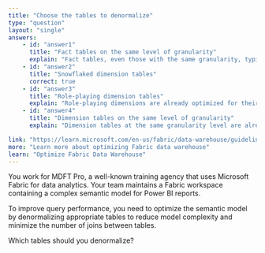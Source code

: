 ```yaml
---
title: "Choose the tables to denormalize"
type: "question"
layout: "single"
answers:
    - id: "answer1"
      title: "Fact tables on the same level of granularity"
      explain: "Fact tables, even those with the same granularity, typically represent different business processes or metrics. Denormalizing these would mix different business contexts together and could lead to incorrect aggregations and analysis."
    - id: "answer2"
      title: "Snowflaked dimension tables"
      correct: true
    - id: "answer3"
      title: "Role-playing dimension tables"
      explain: "Role-playing dimensions are already optimized for their specific roles in the model. Denormalizing these would mix unrelated roles together and could lead to redundant data and increased model complexity."
    - id: "answer4"
      title: "Dimension tables on the same level of granularity"
      explain: "Dimension tables at the same granularity level are already properly structured for their specific purposes. Denormalizing these will increase model complexity and would not provide any performance benefits."

link: "https://learn.microsoft.com/en-us/fabric/data-warehouse/guidelines-warehouse-performance"
more: "Learn more about optimizing Fabric data warehouse"
learn: "Optimize Fabric Data Warehouse"
---
```


You work for MDFT Pro, a well-known training agency that uses Microsoft Fabric for data analytics. Your team maintains a Fabric workspace containing a complex semantic model for Power BI reports. 

To improve query performance, you need to optimize the semantic model by denormalizing appropriate tables to reduce model complexity and minimize the number of joins between tables.

Which tables should you denormalize?